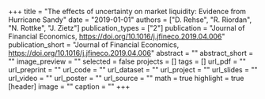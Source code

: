 +++
title = "The effects of uncertainty on market liquidity: Evidence from Hurricane Sandy"
date = "2019-01-01"
authors = ["D. Rehse", "R. Riordan", "N. Rottke", "J. Zietz"]
publication_types = ["2"]
publication = "Journal of Financial Economics, https://doi.org/10.1016/j.jfineco.2019.04.006"
publication_short = "Journal of Financial Economics, https://doi.org/10.1016/j.jfineco.2019.04.006"
abstract = ""
abstract_short = ""
image_preview = ""
selected = false
projects = []
tags = []
url_pdf = ""
url_preprint = ""
url_code = ""
url_dataset = ""
url_project = ""
url_slides = ""
url_video = ""
url_poster = ""
url_source = ""
math = true
highlight = true
[header]
image = ""
caption = ""
+++
